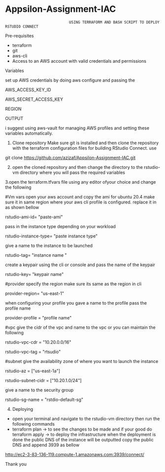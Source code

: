 # Appsilon-Assignment-IAC

                                 USING TERRAFORM AND BASH SCRIPT TO DEPLOY RSTUDIO CONNECT
  Pre-requisites  
  
  - terraform
  - git
  - aws-cli
  - Access to an AWS account with valid credentials and permissions 
  
 Variables
 
  set up AWS credentials by doing aws configure and passing the 
  
  AWS_ACCESS_KEY_ID
  
  AWS_SECRET_ACCESS_KEY
  
  REGION
  
  OUTPUT
  
  i suggest using aws-vault for managing AWS profiles and setting these variables automatically.
  
  1. Clone repository
  Make sure git is installed and then clone the repository with the terraform configuration files for building RStudio Connect.
  use 
  
  git clone https://github.com/azizaf/Appsilon-Assignment-IAC.git
  
  2. open the cloned repository and then change the directory to the rstudio-vm directory where you will pass the required variables 
  
  3.open the terraform.tfvars file using any editor ofyour choice and change the following  
  
  #Vm vars
open your aws account and copy the ami for ubuntu 20.4 make sure it in same region where your aws cli profile is configured. replace it in as shown bellow 

rstudio-ami-id= "paste-ami"

pass in the instance type depending on your workload 

rstudio-instance-type= "paste instance type"

give a name to the instance to be launched 

rstudio-tag= "instance name "

create a keypair using the cli or console and pass the name of the keypair

rstudio-key= "keypair name"

#provider 
specify the region make sure its same as the region in cli

provider-region= "us-east-1"

when configuring your profile you gave a name to the profile pass the profile name 

provider-profile = "profile name"

#vpc
give the cidr of the vpc and name to the vpc or you can maintain the following 

rstudio-vpc-cdr = "10.20.0.0/16"

rstudio-vpc-tag = "rtsudio"

#subnet
give the availability zone of where you want to launch the instance 

rstudio-az = ["us-east-1a"]

rstudio-subnet-cidr = ["10.20.1.0/24"]

give a name to the security group

rstudio-sg-name = "rstdio-default-sg"
  
 4. Deploying 
  - open your terminal and navigate to the rstudio-vm directory then run the following commands
  - terraform plan  -> to see the changes to be made and if your good do 
   terraform apply -> to deploy the infrastructure 
   when the deployment is done the public DNS of the instance will be outputted 
   copy the public DNS and append 3939 as bellow 
   
   http://ec2-3-83-136-119.compute-1.amazonaws.com:3939/connect/
   
   Thank you 
  
